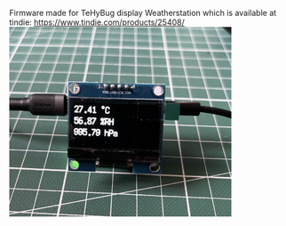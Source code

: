 Firmware made for TeHyBug display Weatherstation which is available at tindie:
 https://www.tindie.com/products/25408/
<img src="https://raw.githubusercontent.com/gumslone/tehybug/master/tehybug_display_c_firmware_v1/images/Bildschirmfoto%202022-02-13%20um%2019.54.41.png" width=400>
